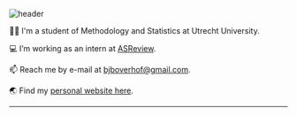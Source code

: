 
![header](https://capsule-render.vercel.app/api?type=waving&color=auto&height=300&section=header&text=Hello!%&fontSize=90&animation=fadeIn&fontAlignY=38)

👨‍🎓 I'm a student of Methodology and Statistics at Utrecht University.  

:computer: I’m working as an intern at [ASReview](https://github.com/asreview).  

📫 Reach me by e-mail at bjboverhof@gmail.com.  

:earth_asia: Find my [personal website here](https://bartjanboverhof.github.io).  

---
